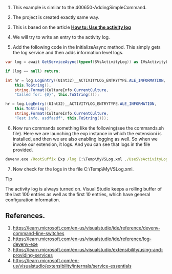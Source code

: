 

1. This example is similar to the 400650-AddingSimpleCommand. 

2. The project is created exactly same way.

3. This is based on the article [**How to: Use the activity log**](https://learn.microsoft.com/en-us/visualstudio/extensibility/how-to-use-the-activity-log)

4. We will try to write an entry to the activity log.

5. Add the following code in the InitializeAsync method. This simply gets the log service and then adds information level logs.

```cs
var log = await GetServiceAsync(typeof(SVsActivityLog)) as IVsActivityLog;

if (log == null) return;

int hr = log.LogEntry((UInt32)__ACTIVITYLOG_ENTRYTYPE.ALE_INFORMATION,
    this.ToString(),
    string.Format(CultureInfo.CurrentCulture,
    "Called for: {0}", this.ToString()));

hr = log.LogEntry((UInt32)__ACTIVITYLOG_ENTRYTYPE.ALE_INFORMATION,
    this.ToString(),
    string.Format(CultureInfo.CurrentCulture,
    "Test info. asdfasdf", this.ToString()));  
```

6. Now run commands something like the following(see the commands.sh file). Here we are launching the exp instance in which the extensioni is installed, and then we are also enabling logging as well. So when we invoke our extension, it logs. And you can see that logs in the file provided.

```cmd
devenv.exe /RootSuffix Exp /log C:\Temp\MyVSLog.xml ./UseSVsActivityLogService.sln
```

7. Now check for the logs in the file C:\Temp\MyVSLog.xml.

> [!TIP]
> The activity log is always turned on. Visual Studio keeps a rolling buffer of the last 100 entries as well as the first 10 entries, which have general configuration information.

## References.
1. https://learn.microsoft.com/en-us/visualstudio/ide/reference/devenv-command-line-switches
2. https://learn.microsoft.com/en-us/visualstudio/ide/reference/log-devenv-exe
3. https://learn.microsoft.com/en-us/visualstudio/extensibility/using-and-providing-services
4. https://learn.microsoft.com/en-us/visualstudio/extensibility/internals/service-essentials
